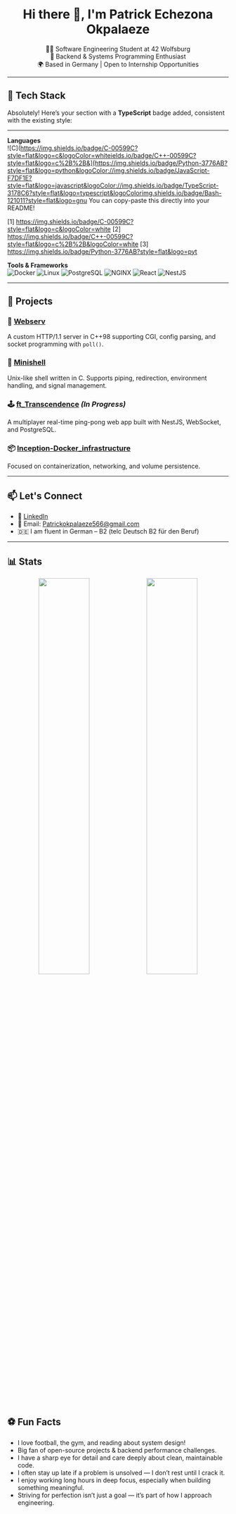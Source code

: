 <h1 align="center">Hi there 👋,  I'm Patrick Echezona Okpalaeze</h1>

<p align="center">
  👨‍💻 Software Engineering Student at 42 Wolfsburg <br>
  🎯 Backend & Systems Programming Enthusiast <br>
  🌍 Based in Germany | Open to Internship Opportunities <br>
</p>

---

## 🔧 Tech Stack

Absolutely! Here’s your section with a **TypeScript** badge added, consistent with the existing style:

***

**Languages**  
![C](https://img.shields.io/badge/C-00599C?style=flat&logo=c&logoColor=whiteields.io/badge/C++-00599C?style=flat&logo=c%2B%2B&](https://img.shields.io/badge/Python-3776AB?style=flat&logo=python&logoColor://img.shields.io/badge/JavaScript-F7DF1E?style=flat&logo=javascript&logoColor://img.shields.io/badge/TypeScript-3178C6?style=flat&logo=typescript&logoColorimg.shields.io/badge/Bash-121011?style=flat&logo=gnu You can copy-paste this directly into your README!

[1] https://img.shields.io/badge/C-00599C?style=flat&logo=c&logoColor=white
[2] https://img.shields.io/badge/C++-00599C?style=flat&logo=c%2B%2B&logoColor=white
[3] https://img.shields.io/badge/Python-3776AB?style=flat&logo=pyt


**Tools & Frameworks**  
![Docker](https://img.shields.io/badge/Docker-2496ED?style=flat&logo=docker&logoColor=white)
![Linux](https://img.shields.io/badge/Linux-FCC624?style=flat&logo=linux&logoColor=black)
![PostgreSQL](https://img.shields.io/badge/PostgreSQL-316192?style=flat&logo=postgresql&logoColor=white)
![NGINX](https://img.shields.io/badge/NGINX-009639?style=flat&logo=nginx&logoColor=white)
![React](https://img.shields.io/badge/React-61DAFB?style=flat&logo=react&logoColor=black)
![NestJS](https://img.shields.io/badge/NestJS-E0234E?style=flat&logo=nestjs&logoColor=white)

---

## 🚀 Projects

### 🔧 [Webserv](https://github.com/Echez-cpu/Webserver_42)  
A custom HTTP/1.1 server in C++98 supporting CGI, config parsing, and socket programming with `poll()`.

### 🐚 [Minishell](https://github.com/Echez-cpu/Mini_shell-)
Unix-like shell written in C. Supports piping, redirection, environment handling, and signal management.

### 🕹️ [ft_Transcendence](https://github.com/Echez-cpu/ft_transcendence-) *(In Progress)*  
A multiplayer real-time ping-pong web app built with NestJS, WebSocket, and PostgreSQL.

### 📦 [Inception-Docker_infrastructure](https://github.com/Echez-cpu/Inception_42)  
Focused on containerization, networking, and volume persistence.

---

## 📫 Let's Connect

- 🔗 [LinkedIn](https://www.linkedin.com/in/patrick-okpalaeze-echezona-447972330?utm_source=share&utm_campaign=share_via&utm_content=profile&utm_medium=ios_app)
- 📧 Email: Patrickokpalaeze566@gmail.com
- 🇩🇪 I am fluent in German – B2 (telc Deutsch B2 für den Beruf)
---


## 📊 Stats

<p align="center">
  <img src="https://github-readme-stats.vercel.app/api?username=Echez-cpu&show_icons=true&theme=merko&count_private=true&hide_border=true" width="48%" />
  <img src="https://github-readme-stats.vercel.app/api/top-langs/?username=Echez-cpu&layout=compact&theme=nightowl&hide_border=true" width="48%" />
</p>


## ⚽ Fun Facts

- I love football, the gym, and reading about system design!
- Big fan of open-source projects & backend performance challenges.
- I have a sharp eye for detail and care deeply about clean, maintainable code.
- I often stay up late if a problem is unsolved — I don’t rest until I crack it.
- I enjoy working long hours in deep focus, especially when building something meaningful.
- Striving for perfection isn’t just a goal — it’s part of how I approach engineering.
